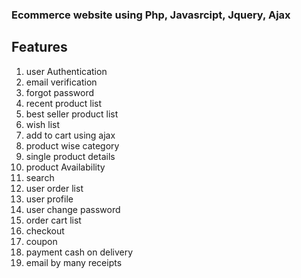 <h3>Ecommerce website using Php, Javasrcipt, Jquery, Ajax </h3>

   Features
------------------------
1.  user Authentication <br>
2.  email verification <br>
3.  forgot password <br>
4.  recent product list <br>
5.  best seller product list <br>
6.  wish list <br>
7.  add to cart using ajax <br>
8.  product wise category <br>
9.  single product details <br>
10. product Availability <br>
11. search <br>
12. user order list <br>
13. user profile <br>
14. user change password <br>
15. order cart list <br>
16. checkout <br>
17. coupon <br>
18. payment cash on delivery <br>
19. email by many receipts
